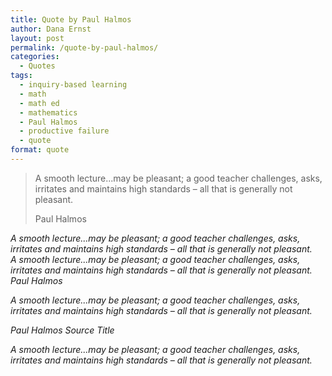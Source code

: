 ```yaml
---
title: Quote by Paul Halmos
author: Dana Ernst
layout: post
permalink: /quote-by-paul-halmos/
categories:
  - Quotes
tags:
  - inquiry-based learning
  - math
  - math ed
  - mathematics
  - Paul Halmos
  - productive failure
  - quote
format: quote
---
```

<blockquote>
<p>A smooth lecture...may be pleasant; a good teacher challenges, asks, irritates and maintains high standards – all that is generally not pleasant.</p>
<footer>Paul Halmos</footer>
</blockquote>

<div class="alert alert-info" role="alert"><i class="fa fa-quote-left"> A smooth lecture...may be pleasant; a good teacher challenges, asks, irritates and maintains high standards – all that is generally not pleasant.</div>

<div class="alert alert-info" role="alert"><i class="fa fa-quote-left"> A smooth lecture...may be pleasant; a good teacher challenges, asks, irritates and maintains high standards – all that is generally not pleasant.
<footer>Paul Halmos</footer>
</div>

<i class="fa fa-quote-left"></i>A smooth lecture...may be pleasant; a good teacher challenges, asks, irritates and maintains high standards – all that is generally not pleasant.<i class="fa fa-quote-right"></i>
<footer>Paul Halmos <cite title="Source Title">Source Title</cite></footer>

<i class="fa fa-quote-left fa-2x fa-pull-left fa-border"></i><p class="lead">A smooth lecture...may be pleasant; a good teacher challenges, asks, irritates and maintains high standards – all that is generally not pleasant.</p>
